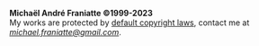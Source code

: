 ﻿<b>Michaël André Franiatte ©1999-2023</b>  
My works are protected by <u>default copyright laws</u>, contact me at <i>michael.franiatte@gmail.com</i>.  
